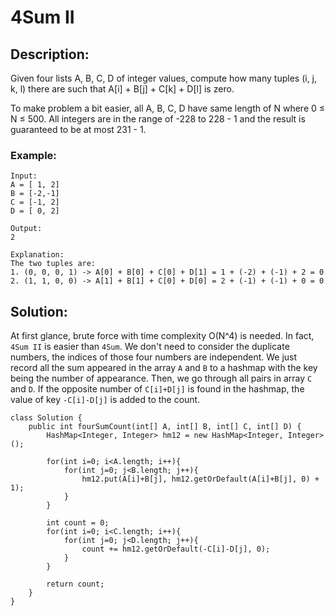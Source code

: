 # 4Sum II

## Description:

Given four lists A, B, C, D of integer values, compute how many tuples (i, j, k, l) there are such that A[i] + B[j] + C[k] + D[l] is zero.

To make problem a bit easier, all A, B, C, D have same length of N where 0 ≤ N ≤ 500. All integers are in the range of -228 to 228 - 1 and the result is guaranteed to be at most 231 - 1.

### Example:
```
Input:
A = [ 1, 2]
B = [-2,-1]
C = [-1, 2]
D = [ 0, 2]

Output:
2

Explanation:
The two tuples are:
1. (0, 0, 0, 1) -> A[0] + B[0] + C[0] + D[1] = 1 + (-2) + (-1) + 2 = 0
2. (1, 1, 0, 0) -> A[1] + B[1] + C[0] + D[0] = 2 + (-1) + (-1) + 0 = 0
```

## Solution:

At first glance, brute force with time complexity O(N^4) is needed. In fact, `4Sum II` is easier than `4Sum`. We don't need to consider the duplicate numbers, the indices of those four numbers are independent. We just record all the sum appeared in the array `A` and `B` to a hashmap with the key being the number of appearance. Then, we go through all pairs in array `C` and `D`. If the opposite number of `C[i]+D[j]` is found in the hashmap, the value of key `-C[i]-D[j]` is added to the count.


```
class Solution {
    public int fourSumCount(int[] A, int[] B, int[] C, int[] D) {
        HashMap<Integer, Integer> hm12 = new HashMap<Integer, Integer>();

        for(int i=0; i<A.length; i++){
            for(int j=0; j<B.length; j++){
                hm12.put(A[i]+B[j], hm12.getOrDefault(A[i]+B[j], 0) + 1);                
            }
        }
        
        int count = 0;
        for(int i=0; i<C.length; i++){
            for(int j=0; j<D.length; j++){
                count += hm12.getOrDefault(-C[i]-D[j], 0);
            }
        }

        return count;
    }
}
```
